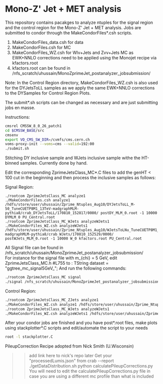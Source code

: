 # Mono-Z' Jet + MET analysis

This repository contains pacakges to analyze ntuples for the signal region and the control region 
for the Mono-Z' Jet + MET analysis.
Jobs are submitted to condor through the MakeCondorFiles*.csh scripts.
1) MakeCondorFiles_data.csh for data
2) MakeCondorFiles.csh for MC
3) MakeCondorFiles_WZ.csh for Wlv+Jets and Zvv+Jets MC as EWK+NNLO corrections need to be applied 
using the Monojet recipe via kfactors.root
4) kfactors.root can be found in /nfs_scratch/uhussain/MonoZprimeJet_postanalyzer_jobsubmission/ 

Note: In the Control Region directory, MakeCondorFiles_WZ.csh is also used for the DYJetsToLL 
samples as we apply the same EWK+NNLO corrections to the DYSamples for Control Region Plots.

The submit*.sh scripts can be changed as necessary and are just submitting jobs en masse.

Instructions:


```bash
cmsrel CMSSW_8_0_26_patch1
cd $CMSSW_BASE/src
cmsenv
export VO_CMS_SW_DIR=/cvmfs/cms.cern.ch
voms-proxy-init --voms=cms --valid=192:00
./submit.sh
```

Stitching DY inclusive sample and WJets inclusive sample withe the HT-binned samples. Currently done by hand.

Edit the corresponding ZprimeJetsClass_MC*.C files to add the genHT < 100 cut in the beginning 
and then process the inclusive samples as follows:

Signal Region:


```bUpash
./rootcom ZprimeJetsClass_MC analyze1
./MakeCondorFiles.csh analyze1 /hdfs/store/user/uhussain/Zprime_Ntuples_Aug10/DYJetsToLL_M-50_TuneCUETP8M1_13TeV-madgraphMLM-pythia8/crab_DYJetsToLL/170810_152817/0000/ postDY_MLM_0.root -1 10000 DYMLM_0 PU_Central.root
./rootcom ZprimeJetsClass_MC_WJets analyzeWJets1
./MakeCondorFiles_WZ.csh analyzeWJets1 /hdfs/store/user/uhussain/Zprime_Ntuples_Aug10/WJetsToLNu_TuneCUETP8M1_13TeV-madgraphMLM-pythia8/crab_WJets/170810_152529/0000/ postWJets_MLM_0.root -1 10000 W_0 kfactors.root PU_Central.root
```

All Signal file can be found in /nfs_scratch/uhussain/MonoZprimeJet_postanalyzer_jobsubmission/  
For instance for the signal file with m_{chi} = 5 GeV, edit ZprimeJetsClass_MC.h #L755 to :
TString dataset = "ggtree_mc_signal5GeV_";
And run the following commands:

```bash
./rootcom ZprimeJetsClass_MC signal
./signal /nfs_scratch/uhussain/MonoZprimeJet_postanalyzer_jobsubmission/ postSignal.root -1 1 > signalTest.txt
```

Control Region:

```bash
./rootcom ZprimeJetsClass_MC_ZJets analyze1
./MakeCondorFiles_WZ.csh analyze1 /hdfs/store/user/uhussain/Zprime_Ntuples_Aug10/DYJetsToLL_M-50_TuneCUETP8M1_13TeV-madgraphMLM-pythia8/crab_DYJetsToLL/170810_152817/0000/ postDY_MLM_0.root -1 10000 DYMLM_0 kfactors.root PU_Central.root
./rootcom ZprimeJetsClass_MC_WJets analyzeWJets1
./MakeCondorFiles_WZ.csh analyzeWJets1 /hdfs/store/user/uhussain/Zprime_Ntuples_Aug10/WJetsToLNu_TuneCUETP8M1_13TeV-madgraphMLM-pythia8/crab_WJets/170810_152529/0000/ postWJets_MLM_0.root -1 10000 W_0 kfactors.root PU_Central.root
```
After your condor jobs are finished and you have post*.root files, make plots using stackplotter*.C scripts and edit/automate the script to your needs

```bash
root -l stackplotter.C
```

PileupCorrection Recipe adopted from Nick Smith (U.Wisconsin)
  >>add link here to nick's repo later
Get your "processedLumis.json" from crab --report
./getDataDistribution.sh
python calculatePileupCorrections.py
You will need to edit the calculatePileupCorrections.py file in case you are using a different mc profile than what is included
